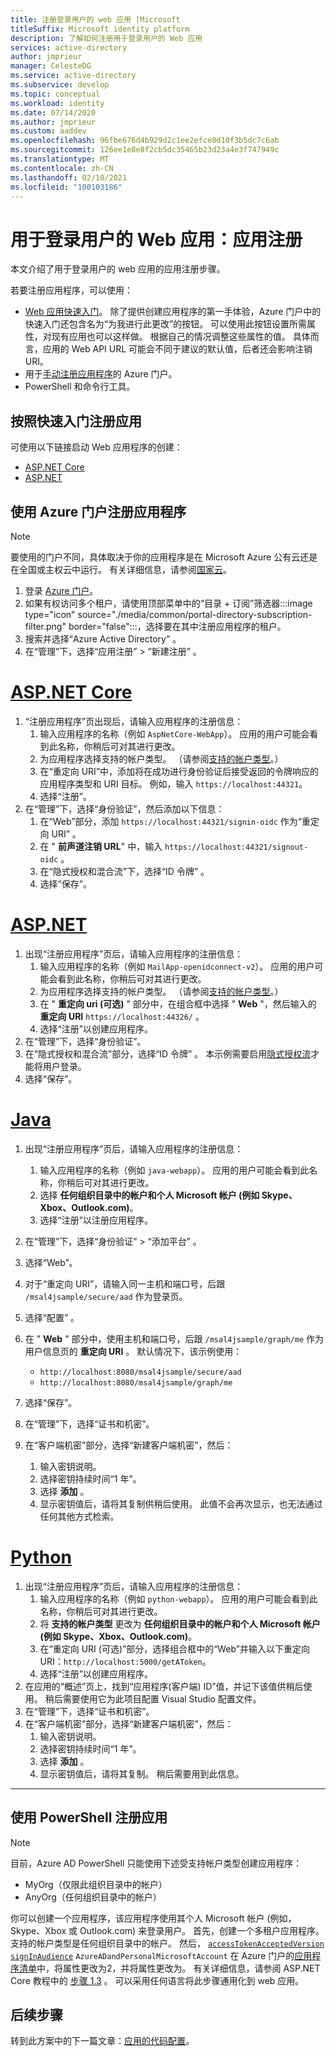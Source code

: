 ```yaml
---
title: 注册登录用户的 web 应用 |Microsoft
titleSuffix: Microsoft identity platform
description: 了解如何注册用于登录用户的 Web 应用
services: active-directory
author: jmprieur
manager: CelesteDG
ms.service: active-directory
ms.subservice: develop
ms.topic: conceptual
ms.workload: identity
ms.date: 07/14/2020
ms.author: jmprieur
ms.custom: aaddev
ms.openlocfilehash: 96fbe676d4b929d2c1ee2efce0d10f3b5dc7c6ab
ms.sourcegitcommit: 126ee1e8e8f2cb5dc35465b23d23a4e3f747949c
ms.translationtype: MT
ms.contentlocale: zh-CN
ms.lasthandoff: 02/10/2021
ms.locfileid: "100103186"
---
```

# <a name="web-app-that-signs-in-users-app-registration"></a>用于登录用户的 Web 应用：应用注册

本文介绍了用于登录用户的 web 应用的应用注册步骤。

若要注册应用程序，可以使用：

- [Web 应用快速入门](#register-an-app-by-using-the-quickstarts)。 除了提供创建应用程序的第一手体验，Azure 门户中的快速入门还包含名为“为我进行此更改”的按钮。  可以使用此按钮设置所需属性，对现有应用也可以这样做。 根据自己的情况调整这些属性的值。 具体而言，应用的 Web API URL 可能会不同于建议的默认值，后者还会影响注销 URI。
- 用于[手动注册应用程序](#register-an-app-by-using-the-azure-portal)的 Azure 门户。
- PowerShell 和命令行工具。

## <a name="register-an-app-by-using-the-quickstarts"></a>按照快速入门注册应用

可使用以下链接启动 Web 应用程序的创建：

- [ASP.NET Core](https://aka.ms/aspnetcore2-1-aad-quickstart-v2)
- [ASP.NET](https://ms.portal.azure.com/#blade/Microsoft_AAD_RegisteredApps/applicationsListBlade/quickStartType/AspNetWebAppQuickstartPage/sourceType/docs)

## <a name="register-an-app-by-using-the-azure-portal"></a>使用 Azure 门户注册应用程序

> [!NOTE]
> 要使用的门户不同，具体取决于你的应用程序是在 Microsoft Azure 公有云还是在全国或主权云中运行。 有关详细信息，请参阅[国家云](./authentication-national-cloud.md#app-registration-endpoints)。


1. 登录 <a href="https://portal.azure.com/" target="_blank">Azure 门户</a>。 
1. 如果有权访问多个租户，请使用顶部菜单中的“目录 + 订阅”筛选器:::image type="icon" source="./media/common/portal-directory-subscription-filter.png" border="false":::，选择要在其中注册应用程序的租户。
1. 搜索并选择“Azure Active Directory”  。
1. 在“管理”下，选择“应用注册” > “新建注册”  。

# <a name="aspnet-core"></a>[ASP.NET Core](#tab/aspnetcore)

1. “注册应用程序”页出现后，请输入应用程序的注册信息： 
   1. 输入应用程序的名称（例如 `AspNetCore-WebApp`）。 应用的用户可能会看到此名称，你稍后可对其进行更改。
   1. 为应用程序选择支持的帐户类型。 （请参阅[支持的帐户类型](./v2-supported-account-types.md)。）
   1. 在“重定向 URI”中，添加将在成功进行身份验证后接受返回的令牌响应的应用程序类型和 URI 目标。  例如，输入 `https://localhost:44321`。
   1. 选择“注册”。
1. 在“管理”下，选择“身份验证”，然后添加以下信息：
   1. 在“Web”部分，添加 `https://localhost:44321/signin-oidc` 作为“重定向 URI” 。
   1. 在 " **前声道注销 URL**" 中，输入 `https://localhost:44321/signout-oidc` 。
   1. 在“隐式授权和混合流”下，选择“ID 令牌” 。
   1. 选择“保存”。
   
# <a name="aspnet"></a>[ASP.NET](#tab/aspnet)

1. 出现“注册应用程序”页后，请输入应用程序的注册信息：
   1. 输入应用程序的名称（例如 `MailApp-openidconnect-v2`）。 应用的用户可能会看到此名称，你稍后可对其进行更改。
   1. 为应用程序选择支持的帐户类型。 （请参阅[支持的帐户类型](./v2-supported-account-types.md)。）
   1. 在 " **重定向 uri (可选)** " 部分中，在组合框中选择 " **Web** "，然后输入的 **重定向 URI** `https://localhost:44326/` 。
   1. 选择“注册”以创建应用程序。
1. 在“管理”下，选择“身份验证”。 
1. 在“隐式授权和混合流”部分，选择“ID 令牌” 。 本示例需要启用[隐式授权流](v2-oauth2-implicit-grant-flow.md)才能将用户登录。
1. 选择“保存”。

# <a name="java"></a>[Java](#tab/java)

1. 出现“注册应用程序”页后，请输入应用程序的注册信息： 
    1. 输入应用程序的名称（例如 `java-webapp`）。 应用的用户可能会看到此名称，你稍后可对其进行更改。 
    1. 选择 **任何组织目录中的帐户和个人 Microsoft 帐户 (例如 Skype、Xbox、Outlook.com)**。
    1. 选择“注册”以注册应用程序。
1. 在“管理”下，选择“身份验证” > “添加平台”  。
1. 选择“Web”。
1. 对于“重定向 URI”，请输入同一主机和端口号，后跟 `/msal4jsample/secure/aad` 作为登录页。 
1. 选择“配置” 。
1. 在 " **Web** " 部分中，使用主机和端口号，后跟 `/msal4jsample/graph/me` 作为用户信息页的 **重定向 URI** 。
默认情况下，该示例使用：
   - `http://localhost:8080/msal4jsample/secure/aad`
   - `http://localhost:8080/msal4jsample/graph/me`

1. 选择“保存”。
1. 在“管理”下，选择“证书和机密”。  
1. 在“客户端机密”部分，选择“新建客户端机密”，然后： 

   1. 输入密钥说明。
   1. 选择密钥持续时间“1 年”。
   1. 选择 **添加** 。
   1. 显示密钥值后，请将其复制供稍后使用。 此值不会再次显示，也无法通过任何其他方式检索。

# <a name="python"></a>[Python](#tab/python)

1. 出现“注册应用程序”页后，请输入应用程序的注册信息：
   1. 输入应用程序的名称（例如 `python-webapp`）。 应用的用户可能会看到此名称，你稍后可对其进行更改。
   1. 将 **支持的帐户类型** 更改为 **任何组织目录中的帐户和个人 Microsoft 帐户 (例如 Skype、Xbox、Outlook.com)**。
   1. 在“重定向 URI (可选)”部分，选择组合框中的“Web”并输入以下重定向 URI：`http://localhost:5000/getAToken`。
   1. 选择“注册”以创建应用程序。
1. 在应用的“概述”页上，找到“应用程序(客户端) ID”值，并记下该值供稍后使用。  稍后需要使用它为此项目配置 Visual Studio 配置文件。
1. 在“管理”下，选择“证书和机密”。  
1. 在“客户端机密”部分，选择“新建客户端机密”，然后：
   1. 输入密钥说明。
   1. 选择密钥持续时间“1 年”。
   1. 选择 **添加** 。
   1. 显示密钥值后，请将其复制。 稍后需要用到此信息。
---

## <a name="register-an-app-by-using-powershell"></a>使用 PowerShell 注册应用

> [!NOTE]
> 目前，Azure AD PowerShell 只能使用下述受支持帐户类型创建应用程序：
>
> - MyOrg（仅限此组织目录中的帐户）
> - AnyOrg（任何组织目录中的帐户）
>
> 你可以创建一个应用程序，该应用程序使用其个人 Microsoft 帐户 (例如，Skype、Xbox 或 Outlook.com) 来登录用户。 首先，创建一个多租户应用程序。 支持的帐户类型是任何组织目录中的帐户。 然后， [`accessTokenAcceptedVersion`](./reference-app-manifest.md#accesstokenacceptedversion-attribute)  [`signInAudience`](./reference-app-manifest.md#signinaudience-attribute) `AzureADandPersonalMicrosoftAccount` 在 Azure 门户的[应用程序清单](./reference-app-manifest.md)中，将属性更改为2，并将属性更改为。 有关详细信息，请参阅 ASP.NET Core 教程中的 [步骤 1.3](https://github.com/Azure-Samples/active-directory-aspnetcore-webapp-openidconnect-v2/tree/master/1-WebApp-OIDC/1-3-AnyOrgOrPersonal#step-1-register-the-sample-with-your-azure-ad-tenant) 。 可以采用任何语言将此步骤通用化到 web 应用。

## <a name="next-steps"></a>后续步骤

转到此方案中的下一篇文章：[应用的代码配置](scenario-web-app-sign-user-app-configuration.md)。
